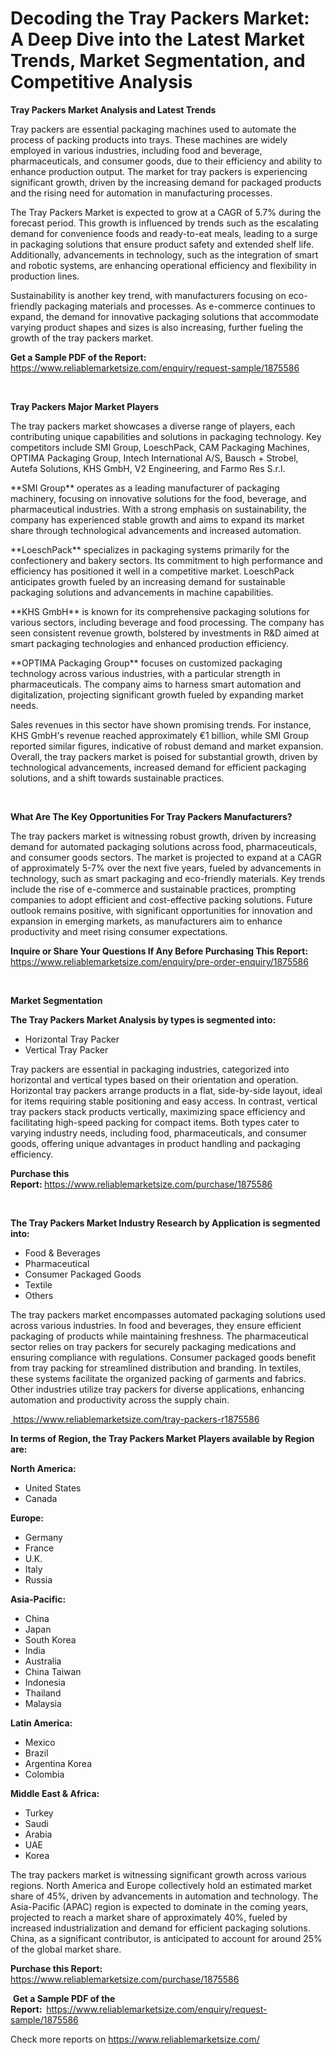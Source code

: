 <p><h1>Decoding the Tray Packers Market: A Deep Dive into the Latest Market Trends, Market Segmentation, and Competitive Analysis</h1></p><p><strong>Tray Packers Market Analysis and Latest Trends</strong></p>
<p><p>Tray packers are essential packaging machines used to automate the process of packing products into trays. These machines are widely employed in various industries, including food and beverage, pharmaceuticals, and consumer goods, due to their efficiency and ability to enhance production output. The market for tray packers is experiencing significant growth, driven by the increasing demand for packaged products and the rising need for automation in manufacturing processes.</p><p>The Tray Packers Market is expected to grow at a CAGR of 5.7% during the forecast period. This growth is influenced by trends such as the escalating demand for convenience foods and ready-to-eat meals, leading to a surge in packaging solutions that ensure product safety and extended shelf life. Additionally, advancements in technology, such as the integration of smart and robotic systems, are enhancing operational efficiency and flexibility in production lines.</p><p>Sustainability is another key trend, with manufacturers focusing on eco-friendly packaging materials and processes. As e-commerce continues to expand, the demand for innovative packaging solutions that accommodate varying product shapes and sizes is also increasing, further fueling the growth of the tray packers market.</p></p>
<p><strong>Get a Sample PDF of the Report:&nbsp;</strong> <a href="https://www.reliablemarketsize.com/enquiry/request-sample/1875586?utm_campaign=2115&utm_medium=2&utm_source=Github&utm_content=ia&utm_term=19022025&utm_id=tray-packers">https://www.reliablemarketsize.com/enquiry/request-sample/1875586</a></p>
<p>&nbsp;</p>
<p><strong>Tray Packers Major Market Players</strong></p>
<p><p>The tray packers market showcases a diverse range of players, each contributing unique capabilities and solutions in packaging technology. Key competitors include SMI Group, LoeschPack, CAM Packaging Machines, OPTIMA Packaging Group, Intech International A/S, Bausch + Strobel, Autefa Solutions, KHS GmbH, V2 Engineering, and Farmo Res S.r.l.</p><p>**SMI Group** operates as a leading manufacturer of packaging machinery, focusing on innovative solutions for the food, beverage, and pharmaceutical industries. With a strong emphasis on sustainability, the company has experienced stable growth and aims to expand its market share through technological advancements and increased automation.</p><p>**LoeschPack** specializes in packaging systems primarily for the confectionery and bakery sectors. Its commitment to high performance and efficiency has positioned it well in a competitive market. LoeschPack anticipates growth fueled by an increasing demand for sustainable packaging solutions and advancements in machine capabilities.</p><p>**KHS GmbH** is known for its comprehensive packaging solutions for various sectors, including beverage and food processing. The company has seen consistent revenue growth, bolstered by investments in R&D aimed at smart packaging technologies and enhanced production efficiency.</p><p>**OPTIMA Packaging Group** focuses on customized packaging technology across various industries, with a particular strength in pharmaceuticals. The company aims to harness smart automation and digitalization, projecting significant growth fueled by expanding market needs.</p><p>Sales revenues in this sector have shown promising trends. For instance, KHS GmbH's revenue reached approximately €1 billion, while SMI Group reported similar figures, indicative of robust demand and market expansion. Overall, the tray packers market is poised for substantial growth, driven by technological advancements, increased demand for efficient packaging solutions, and a shift towards sustainable practices.</p></p>
<p>&nbsp;</p>
<p><strong>What Are The Key Opportunities For Tray Packers Manufacturers?</strong></p>
<p><p>The tray packers market is witnessing robust growth, driven by increasing demand for automated packaging solutions across food, pharmaceuticals, and consumer goods sectors. The market is projected to expand at a CAGR of approximately 5-7% over the next five years, fueled by advancements in technology, such as smart packaging and eco-friendly materials. Key trends include the rise of e-commerce and sustainable practices, prompting companies to adopt efficient and cost-effective packing solutions. Future outlook remains positive, with significant opportunities for innovation and expansion in emerging markets, as manufacturers aim to enhance productivity and meet rising consumer expectations.</p></p>
<p><strong>Inquire or Share Your Questions If Any Before Purchasing This Report:</strong> <a href="https://www.reliablemarketsize.com/enquiry/pre-order-enquiry/1875586?utm_campaign=2115&utm_medium=2&utm_source=Github&utm_content=ia&utm_term=19022025&utm_id=tray-packers">https://www.reliablemarketsize.com/enquiry/pre-order-enquiry/1875586</a></p>
<p>&nbsp;</p>
<p><strong>Market Segmentation</strong></p>
<p><strong>The Tray Packers Market Analysis by types is segmented into:</strong></p>
<p><ul><li>Horizontal Tray Packer</li><li>Vertical Tray Packer</li></ul></p>
<p><p>Tray packers are essential in packaging industries, categorized into horizontal and vertical types based on their orientation and operation. Horizontal tray packers arrange products in a flat, side-by-side layout, ideal for items requiring stable positioning and easy access. In contrast, vertical tray packers stack products vertically, maximizing space efficiency and facilitating high-speed packing for compact items. Both types cater to varying industry needs, including food, pharmaceuticals, and consumer goods, offering unique advantages in product handling and packaging efficiency.</p></p>
<p><strong>Purchase this Report:&nbsp;</strong><a href="https://www.reliablemarketsize.com/purchase/1875586?utm_campaign=2115&utm_medium=2&utm_source=Github&utm_content=ia&utm_term=19022025&utm_id=tray-packers">https://www.reliablemarketsize.com/purchase/1875586</a></p>
<p>&nbsp;</p>
<p><strong>The Tray Packers Market Industry Research by Application is segmented into:</strong></p>
<p><ul><li>Food & Beverages</li><li>Pharmaceutical</li><li>Consumer Packaged Goods</li><li>Textile</li><li>Others</li></ul></p>
<p><p>The tray packers market encompasses automated packaging solutions used across various industries. In food and beverages, they ensure efficient packaging of products while maintaining freshness. The pharmaceutical sector relies on tray packers for securely packaging medications and ensuring compliance with regulations. Consumer packaged goods benefit from tray packing for streamlined distribution and branding. In textiles, these systems facilitate the organized packing of garments and fabrics. Other industries utilize tray packers for diverse applications, enhancing automation and productivity across the supply chain.</p></p>
<p><a href="https://www.reliablemarketsize.com/tray-packers-r1875586?utm_campaign=2115&utm_medium=2&utm_source=Github&utm_content=ia&utm_term=19022025&utm_id=tray-packers">&nbsp;https://www.reliablemarketsize.com/tray-packers-r1875586</a></p>
<p><strong>In terms of Region, the Tray Packers Market Players available by Region are:</strong></p>
<p>
    <p> <strong> North America: </strong>
        <ul>
            <li>United States</li>
            <li>Canada</li>
        </ul>
        </p> 
    <p> <strong> Europe: </strong>
        <ul>
            <li>Germany</li>
            <li>France</li>
            <li>U.K.</li>
            <li>Italy</li>
            <li>Russia</li>
        </ul>
        </p> 
    <p> <strong> Asia-Pacific: </strong>
        <ul>
            <li>China</li>
            <li>Japan</li>
            <li>South Korea</li>
            <li>India</li>
            <li>Australia</li>
            <li>China Taiwan</li>
            <li>Indonesia</li>
            <li>Thailand</li>
            <li>Malaysia</li>
        </ul>
        </p> 
    <p> <strong> Latin America: </strong>
        <ul>
            <li>Mexico</li>
            <li>Brazil</li>
            <li>Argentina Korea</li>
            <li>Colombia</li>
        </ul>
        </p> 
    <p> <strong> Middle East & Africa: </strong>
        <ul>
            <li>Turkey</li>
            <li>Saudi</li>
            <li>Arabia</li>
            <li>UAE</li>
            <li>Korea</li>
        </ul>
    </p>
    </p>
<p><p>The tray packers market is witnessing significant growth across various regions. North America and Europe collectively hold an estimated market share of 45%, driven by advancements in automation and technology. The Asia-Pacific (APAC) region is expected to dominate in the coming years, projected to reach a market share of approximately 40%, fueled by increased industrialization and demand for efficient packaging solutions. China, as a significant contributor, is anticipated to account for around 25% of the global market share.</p></p>
<p><strong>Purchase this Report: </strong><a href="https://www.reliablemarketsize.com/purchase/1875586?utm_campaign=2115&utm_medium=2&utm_source=Github&utm_content=ia&utm_term=19022025&utm_id=tray-packers">https://www.reliablemarketsize.com/purchase/1875586</a></p>
<p>&nbsp;<strong>Get a Sample PDF of the Report:&nbsp;&nbsp;</strong><a href="https://www.reliablemarketsize.com/enquiry/request-sample/1875586?utm_campaign=2115&utm_medium=2&utm_source=Github&utm_content=ia&utm_term=19022025&utm_id=tray-packers">https://www.reliablemarketsize.com/enquiry/request-sample/1875586</a></p>
<p><strong></strong></p>
<p>Check more reports on <a href="https://www.reliablemarketsize.com/?utm_campaign=2115&utm_medium=2&utm_source=Github&utm_content=ia&utm_term=19022025&utm_id=tray-packers">https://www.reliablemarketsize.com/</a></p>